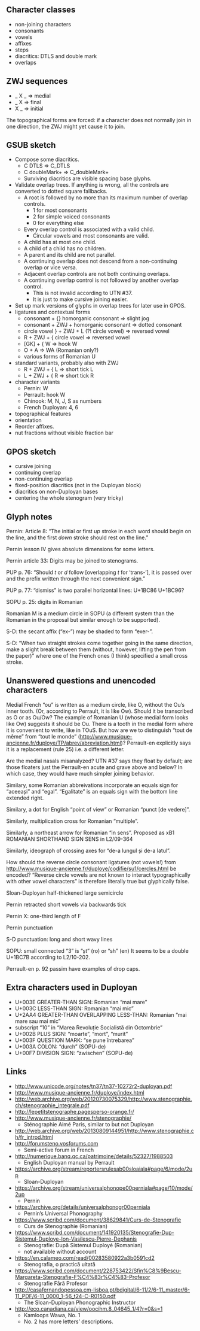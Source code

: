 ## Character classes

* non-joining characters
* consonants
* vowels
* affixes
* steps
* diacritics: DTLS and double mark
* overlaps

## ZWJ sequences

* _ X _ => medial
* _ X => final
* X _ => initial

The topographical forms are forced: if a character does not normally join in one direction, the ZWJ might yet cause it to join.

## GSUB sketch

* Compose some diacritics.
  * C DTLS => C\_DTLS
  * C doubleMark+ => C\_doubleMark+
  * Surviving diacritics are visible spacing base glyphs.
* Validate overlap trees. If anything is wrong, all the controls are converted to dotted square fallbacks.
  * A root is followed by no more than its maximum number of overlap controls.
    * 1 for most consonants
    * 2 for simple voiced consonants
    * 0 for everything else
  * Every overlap control is associated with a valid child.
    * Circular vowels and most consonants are valid.
  * A child has at most one child.
  * A child of a child has no children.
  * A parent and its child are not parallel.
  * A continuing overlap does not descend from a non-continuing overlap or vice versa.
  * Adjacent overlap controls are not both continuing overlaps.
  * A continuing overlap control is not followed by another overlap control.
    * This is not invalid according to UTN #37.
    * It is just to make cursive joining easier.
* Set up mark versions of glyphs in overlap trees for later use in GPOS.
* ligatures and contextual forms 
  * consonant + {} homorganic consonant => slight jog
  * consonant + ZWJ + homorganic consonant => dotted consonant
  * circle vowel } + ZWJ + L (?! circle vowel) => reversed vowel
  * R + ZWJ + { circle vowel => reversed vowel
  * [GK] + { W => hook W
  * O + A => WA (Romanian only?)
  * various forms of Romanian U
* standard variants, probably also with ZWJ
  * R + ZWJ + { L => short tick L
  * L + ZWJ + { R => short tick R
* character variants
  * Pernin: W
  * Perrault: hook W
  * Chinook: M, N, J, S as numbers
  * French Duployan: 4, 6
* topographical features
* orientation
* Reorder affixes.
* nut fractions without visible fraction bar

## GPOS sketch

* cursive joining
* continuing overlap
* non-continuing overlap
* fixed-position diacritics (not in the Duployan block)
* diacritics on non-Duployan bases
* centering the whole stenogram (very tricky)

## Glyph notes

Pernin: Article 8: “The initial or first _up_ stroke in each word should begin on the line,
and the first _down_ stroke should rest on the line.”

Pernin lesson IV gives absolute dimensions for some letters.

Pernin article 33: Digits may be joined to stenograms.

PUP p. 76: “Should _t_ or _d_ follow [overlapping _t_ for ‘trans-’], it is passed over
and the prefix written through the next convenient sign.”

PUP p. 77: “dismiss” is two parallel horizontal lines: U+1BC86 U+1BC96?

SOPU p. 25: digits in Romanian

Romanian M is a medium circle in SOPU
(a different system than the Romanian in the proposal but similar enough to be supported).

S-D: the secant affix (“ex-”) may be shaded to form “exer-”.

S-D: “When two straight strokes come together going in the same direction, make a slight break
between them (without, however, lifting the pen from the paper)”
where one of the French ones (I think) specified a small cross stroke.

## Unanswered questions and unencoded characters

Medial French “ou” is written as a medium circle, like O, without the Ou’s inner tooth.
(Or, according to Perrault, it is like Ow).
Should it be transcribed as O or as Ou/Ow?
The example of Romanian U (whose medial form looks like Ow) suggests it should be Ou.
There is a tooth in the medial form where it is convenient to write, like in TOuS.
But how are we to distinguish “tout de même” from “tout le monde”
(<http://www.musique-ancienne.fr/duploye/TP/abrev/abreviation.html>)?
Perrault-en explicitly says it is a replacement (rule 25) i.e. a different letter.

Are the medial nasals misanalyzed?
UTN #37 says they float by default;
are those floaters just the Perrault-en acute and grave above and below?
In which case, they would have much simpler joining behavior.

Similary, some Romanian abbreivations incorporate an equals sign for “aceeași” and “egal”.
“Egalitate” is an equals sign with the bottom line extended right.

Similary, a dot for English “point of view” or Romanian “punct [de vedere]”.

Similarly, multiplication cross for Romanian “multiple”.

Similarly, a northeast arrow for Romanian “in sens”.
Proposed as xB1 ROMANIAN SHORTHAND  SIGN SENS in L2/09-364

Similarly, ideograph of crossing axes for “de-a lungul și de-a latul”.

How should the reverse circle consonant ligatures (not vowels!) from
<http://www.musique-ancienne.fr/duploye/codifie/su1/cercles.html> be encoded?
“Reverse circle vowels are not known to interact typographically with other vowel characters”
is therefore literally true but glyphically false.

Sloan-Duployan half-thickened large semicircle

Pernin retracted short vowels via backwards tick

Pernin X: one-third length of F

Pernin punctuation

S-D punctuation: long and short wavy lines

SOPU: small connected “3” is “șt” (ro) or “sh” (en)
It seems to be a double U+1BC7B according to L2/10-202.

Perrault-en p. 92 passim have examples of drop caps.

## Extra characters used in Duployan

* U+003E GREATER-THAN SIGN: Romanian “mai mare”
* U+003C LESS-THAN SIGN: Romanian “mai mic”
* U+2AA4 GREATER-THAN OVERLAPPING LESS-THAN: Romanian “mai mare sau mai mic”
* subscript “10” in “Marea Revoluție Socialistă din Octombrie”
* U+002B PLUS SIGN: “moarte”, “mort”, “murit”
* U+003F QUESTION MARK: “se pune întrebarea”
* U+003A COLON: “durch” (SOPU-de)
* U+00F7 DIVISION SIGN: “zwischen” (SOPU-de)

## Links

* <http://www.unicode.org/notes/tn37/tn37-10272r2-duployan.pdf>
* <http://www.musique-ancienne.fr/duploye/index.html>
* <http://web.archive.org/web/20120730075329/http://www.stenographie.ch/stenographie_integrale.pdf>
* <http://lepetitstenographe.pagesperso-orange.fr/>
* <http://www.musique-ancienne.fr/stenographie/>
  * Sténographie Aimé Paris, similar to but not Duployan
* <http://web.archive.org/web/20130809144951/http://www.stenographie.ch/fr_introd.html>
* <http://forumsteno.vosforums.com>
  * Semi-active forum in French
* <http://numerique.banq.qc.ca/patrimoine/details/52327/1988503>
  * English Duployan manual by Perrault
* <https://archive.org/stream/reportersrulesab00sloaiala#page/6/mode/2up>
  * Sloan-Duployan
* <https://archive.org/stream/universalphonope00perniala#page/10/mode/2up>
  * Pernin
* <https://archive.org/details/universalphonogr00perniala>
  * Pernin’s Universal Phonography
* <https://www.scribd.com/document/38629841/Curs-de-Stenografie>
  * Curs de Stenographie (Romanian)
* <https://www.scribd.com/document/141920135/Stenografie-Dup-Sistemul-Duploye-Ion-Vasilescu-Pierre-Dephanis>
  * Stenografie: După Sistemul Duployé (Romanian)
  * not available without account
* <https://en.calameo.com/read/00283580922a3b0591cd2>
  * Stenografia, o practică uitată
* <https://www.scribd.com/document/228753422/Sfin%C8%9Bescu-Margareta-Stenografie-F%C4%83r%C4%83-Profesor>
  * Stenografie Fără Profesor
* <http://casafernandopessoa.cm-lisboa.pt/bdigital/6-11/2/6-11_master/6-11_PDF/6-11_0000_1-56_t24-C-R0150.pdf>
  * The Sloan-Duployan Phonographic Instructor
* <http://eco.canadiana.ca/view/oocihm.8_04645_1/4?r=0&s=1>
  * Kamloops Wawa, No. 1
  * No. 2 has more letters’ descriptions.

